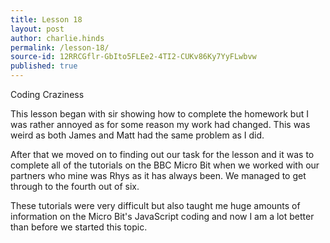 ```yaml
---
title: Lesson 18
layout: post
author: charlie.hinds
permalink: /lesson-18/
source-id: 12RRCGflr-GbIto5FLEe2-4TI2-CUKv86Ky7YyFLwbvw
published: true
---
```

Coding Craziness

 This lesson began with sir showing how to complete the homework but I was rather annoyed as for some reason my work had changed. This was weird as both James and Matt had the same problem as I did.  

 After that we moved on to finding out our task for the lesson and it was to complete all of the tutorials on the BBC Micro Bit when we worked with our partners who mine was Rhys as it has always been. We managed to get through to the fourth out of six. 

 These tutorials were very difficult but also taught me huge amounts of information on the Micro Bit's JavaScript coding and now I am a lot better than before we started this topic.

